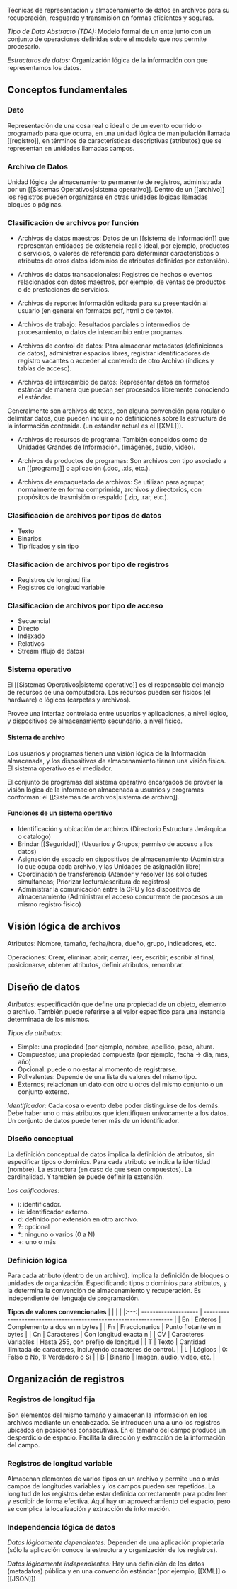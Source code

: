 Técnicas de representación y almacenamiento de datos en archivos para su recuperación, resguardo y transmisión en formas eficientes y seguras.

*Tipo de Dato Abstracto (TDA):* Modelo formal de un ente junto con un conjunto de operaciones definidas sobre el modelo que nos permite procesarlo.

*Estructuras de datos:* Organización lógica de la información con que representamos los datos.
## Conceptos fundamentales
### Dato
Representación de una cosa real o ideal o de un evento ocurrido o programado para que ocurra, en una unidad lógica de manipulación llamada [[registro]], en términos de características descriptivas (atributos) que se representan en unidades llamadas campos.
### Archivo de Datos
Unidad lógica de almacenamiento permanente de registros, administrada por un [[Sistemas Operativos|sistema operativo]]. Dentro de un [[archivo]] los registros pueden organizarse en otras unidades lógicas llamadas bloques o páginas.
### Clasificación de archivos por función
- Archivos de datos maestros:
	Datos de un [[sistema de información]] que representan entidades de existencia real o ideal, por ejemplo, productos o servicios, o valores de referencia para determinar características o atributos de otros datos (dominios de atributos definidos por extensión).

- Archivos de datos transaccionales:
	Registros de hechos o eventos relacionados con datos maestros, por ejemplo, de ventas de productos o de prestaciones de servicios.

- Archivos de reporte:
Información editada para su presentación al usuario (en general en formatos pdf, html o de texto).

- Archivos de trabajo:
Resultados parciales o intermedios de procesamiento, o datos de intercambio entre programas.

- Archivos de control de datos:
Para almacenar metadatos (definiciones de datos), administrar espacios libres, registrar identificadores de registro vacantes o acceder al contenido de otro Archivo (índices y tablas de acceso).

- Archivos de intercambio de datos:
Representar datos en formatos estándar de manera que puedan ser procesados libremente conociendo el estándar.

Generalmente son archivos de texto, con alguna convención para rotular o delimitar datos, que pueden incluir o no definiciones sobre la estructura de la información contenida. (un estándar actual es el [[XML]]).

- Archivos de recursos de programa:
También conocidos como de Unidades Grandes de Información. (imágenes, audio, vídeo).

- Archivos de productos de programas:
Son archivos con tipo asociado a un [[programa]] o aplicación (.doc, .xls, etc.).

- Archivos de empaquetado de archivos:
Se utilizan para agrupar, normalmente en forma comprimida, archivos y directorios, con propósitos de trasmisión o respaldo (.zip, .rar, etc.).

### Clasificación de archivos por tipos de datos
- Texto
- Binarios
- Tipificados y sin tipo

### Clasificación de archivos por tipo de registros
- Registros de longitud fija
- Registros de longitud variable

### Clasificación de archivos por tipo de acceso
- Secuencial
- Directo
- Indexado
- Relativos
- Stream (flujo de datos)

### Sistema operativo
El [[Sistemas Operativos|sistema operativo]] es el responsable del manejo de recursos de una computadora. Los recursos pueden ser físicos (el hardware) o lógicos (carpetas y archivos).

Provee una interfaz controlada entre usuarios y aplicaciones, a nivel lógico, y dispositivos de almacenamiento secundario, a nivel físico.

#### Sistema de archivo
Los usuarios y programas tienen una visión lógica de la Información almacenada, y los dispositivos de almacenamiento tienen una visión física. El sistema operativo es el mediador.

El conjunto de programas del sistema operativo encargados de proveer la visión lógica de la información almacenada a usuarios y programas conforman: el [[Sistemas de archivos|sistema de archivo]].

#### Funciones de un sistema operativo
- Identificación y ubicación de archivos (Directorio Estructura Jerárquica o catalogo)
- Brindar [[Seguridad]] (Usuarios y Grupos; permiso de acceso a los datos)
- Asignación de espacio en dispositivos de almacenamiento (Administra lo que ocupa cada archivo, y las Unidades de asignación libre)
- Coordinación de transferencia (Atender y resolver las solicitudes simultaneas; Priorizar lectura/escritura de registros)
- Administrar la comunicación entre la CPU y los dispositivos de almacenamiento (Administrar el acceso concurrente de procesos a un mismo registro físico)

## Visión lógica de archivos
Atributos: Nombre, tamaño, fecha/hora, dueño, grupo, indicadores, etc.

Operaciones: Crear, eliminar, abrir, cerrar, leer, escribir, escribir al final, posicionarse, obtener atributos, definir atributos, renombrar.

## Diseño de datos
*Atributos:* especificación que define una propiedad de un objeto, elemento o archivo. También puede referirse a el valor específico para una instancia determinada de los mismos.

*Tipos de atributos:*

- Simple: una propiedad (por ejemplo, nombre, apellido, peso, altura.
- Compuestos; una propiedad compuesta (por ejemplo, fecha -> día, mes, año)
- Opcional: puede o no estar al momento de registrarse.
- Polivalentes: Depende de una lista de valores del mismo tipo.
- Externos; relacionan un dato con otro u otros del mismo conjunto o un conjunto externo.

*Identificador:* Cada cosa o evento debe poder distinguirse de los demás. Debe haber uno o más atributos que identifiquen unívocamente a los datos. Un conjunto de datos puede tener más de un identificador.
### Diseño conceptual
La definición conceptual de datos implica la definición de atributos, sin especificar tipos o dominios. Para cada atributo se indica la identidad (nombre). La estructura (en caso de que sean compuestos). La cardinalidad. Y también se puede definir la extensión.

*Los calificadores:*

- i: identificador.
- ie: identificador externo.
- d: definido por extensión en otro archivo.
- ?: opcional
- \*: ninguno o varios (0 a N)
- +: uno o más
### Definición lógica
Para cada atributo (dentro de un archivo). Implica la definición de bloques o unidades de organización. Especificando tipos o dominios para atributos, y la determina la convención de almacenamiento y recuperación. Es independiente del lenguaje de programación.

**Tipos de valores convencionales**
|     |                      |                                                                     |
|:---:| -------------------- | ------------------------------------------------------------------- |
| En  | Enteros              | Complemento a dos en n bytes                                        |
| Fn  | Fraccionarios        | Punto flotante en n bytes                                           |
| Cn  | Caracteres           | Con longitud exacta n                                               |
| CV  | Caracteres Variables | Hasta 255, con prefijo de longitud                                  |
|  T  | Texto                | Cantidad ilimitada de caracteres, incluyendo caracteres de control. |
|  L  | Lógicos              | 0: Falso o No, 1: Verdadero o Sí                                    |
|  B  | Binario              | Imagen, audio, video, etc.                                          |


## Organización de registros
### Registros de longitud fija
Son elementos del mismo tamaño y almacenan la información en los archivos mediante un encabezado. Se introducen una a uno los registros ubicados en posiciones consecutivas. En el tamaño del campo produce un desperdicio de espacio. Facilita la dirección y extracción de la información del campo.
### Registros de longitud variable
Almacenan elementos de varios tipos en un archivo y permite uno o más campos de longitudes variables y los campos pueden ser repetidos. La longitud de los registros debe estar definida correctamente para poder leer y escribir de forma efectiva. Aquí hay un aprovechamiento del espacio, pero se complica la localización y extracción de información.
### Independencia lógica de datos
*Datos lógicamente dependientes:* Dependen de una aplicación propietaria (sólo la aplicación conoce la estructura y organización de los registros).

*Datos lógicamente independientes:* Hay una definición de los datos (metadatos) pública y en una convención estándar (por ejemplo, [[XML]] o [[JSON]])